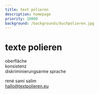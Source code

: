 ```yaml
---
title: text polieren
description: homepage
priority: 10000
background: /backgrounds/buchpolieren.jpg
---
```

# texte polieren

oberfläche  
konsistenz  
diskriminierungsarme sprache

rené sami salim  
hallo@textpolieren.eu
